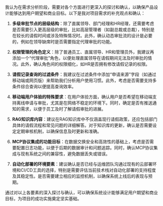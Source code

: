 我认为在需求分析阶段，需要对各个方面进行更深入的探讨和确认，以确保产品设计能够达到用户期望和商业目标。以下是我对项目需求的补充观点和确认：

1. **多级审批节点的层级结构**：除了直属领导、部门经理和HR经理，还需要考虑是否需要引入更高层级的审批，比如高层管理者（如副总裁或总裁），特别是在较长的请假时间或涉及特殊情况时。此外，确认动态审批流的设计是必要的，例如在领导缺席时是否需要指定代理审批的功能。

2. **权限管理的角色定义**：除了普通员工、直属领导、HR和管理员外，我建议再添加一个“代理审批”角色，以便处理直属领导在请假期间无法及时审批的情况。此外，确认角色间的权限细化，如HR是否拥有修改请假记录的权限。

3. **请假记录查询的过滤条件**：我建议在过滤条件中添加“申请来源”字段（如通过移动端或网页版）来帮助我们分析用户使用习惯。此外，考虑是否需要支持多条件综合查询以便提高查询效率。

4. **移动端用户体验的特殊要求**：在用户体验方面，确认用户是否希望在移动端支持离线申请与审批，尤其是在网络不稳定的环境下。同时，确定是否有推送通知的需求，以便于员工及时了解请假审批的进展。

5. **RAG知识库内容**：建议在RAG知识库中不仅涵盖现行请假政策，还应包括部门具体的请假流程和常见问题的详细解答。对于知识库的更新，确认是否需要设定定期审核机制，以确保信息及时更新和准确。

6. **MCP协议集成的功能目标**：在数据交换安全和高效性的基础上，考虑是否需要配置日志功能，以便于后期的数据审计和问题追踪。同时，确认MCP协议集成与现有系统之间的兼容性，避免数据丢失或错误。

7. **自动化部署的环境要素**：建议确认是否已经与运维团队沟通过现有的云部署环境和CI/CD工具的选择，特别是需要评估当前技术栈对自动化部署的支持程度及其稳定性。是否需要建立相应的监控机制，以确保系统上线后的表现与预期。

通过对以上各要素的深入探讨与确认，可以确保系统设计能够满足用户期望和商业目标，为项目的成功实施奠定坚实基础。
